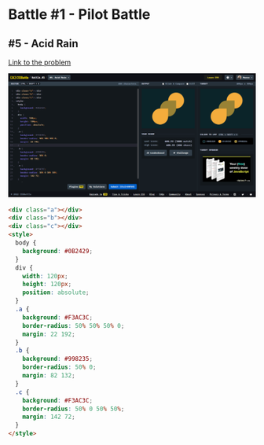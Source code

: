 # Battle #1 - Pilot Battle

## #5 - Acid Rain

[Link to the problem](https://cssbattle.dev/play/5)

![result](./images/005_acid-rain.png)

```html
<div class="a"></div>
<div class="b"></div>
<div class="c"></div>
<style>
  body {
    background: #0B2429;
  }
  div {
    width: 120px;
    height: 120px;
    position: absolute;
  }
  .a {
    background: #F3AC3C;
    border-radius: 50% 50% 50% 0;
    margin: 22 192;
  }
  .b {
    background: #998235;
    border-radius: 50% 0;
    margin: 82 132;
  }
  .c {
    background: #F3AC3C;
    border-radius: 50% 0 50% 50%;
    margin: 142 72;
  }
</style>
```
